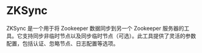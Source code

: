 # ZKSync
ZKSync 是一个用于将 Zookeeper 数据同步到另一个 Zookeeper 服务器的工具。它支持同步非临时节点以及同步临时节点（可选）。此工具提供了灵活的参数配置，包括认证、忽略节点、日志配置等选项。
